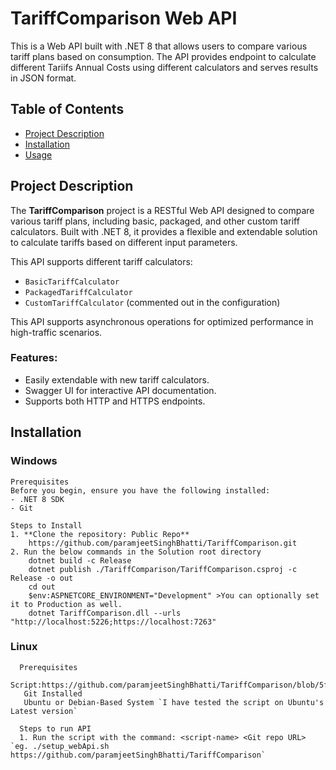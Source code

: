 # TariffComparison Web API

This is a Web API built with .NET 8 that allows users to compare various tariff plans based on consumption. The API provides endpoint to calculate different Tariifs Annual Costs using different calculators and serves results in JSON format.

## Table of Contents

- [Project Description](#project-description)
- [Installation](#installation)
- [Usage](#usage)

## Project Description

The **TariffComparison** project is a RESTful Web API designed to compare various tariff plans, including basic, packaged, and other custom tariff calculators. Built with .NET 8, it provides a flexible and extendable solution to calculate tariffs based on different input parameters.

This API supports different tariff calculators:
- `BasicTariffCalculator`
- `PackagedTariffCalculator`
- `CustomTariffCalculator` (commented out in the configuration)

This API supports asynchronous operations for optimized performance in high-traffic scenarios.

### Features:
- Easily extendable with new tariff calculators.
- Swagger UI for interactive API documentation.
- Supports both HTTP and HTTPS endpoints.

## Installation
 ### Windows

    Prerequisites
    Before you begin, ensure you have the following installed:
    - .NET 8 SDK
    - Git
    
    Steps to Install
    1. **Clone the repository: Public Repo** 
        https://github.com/paramjeetSinghBhatti/TariffComparison.git
    2. Run the below commands in the Solution root directory
        dotnet build -c Release
        dotnet publish ./TariffComparison/TariffComparison.csproj -c Release -o out
        cd out
        $env:ASPNETCORE_ENVIRONMENT="Development" >You can optionally set it to Production as well.
        dotnet TariffComparison.dll --urls "http://localhost:5226;https://localhost:7263"

  ### Linux

      Prerequisites
       Script:https://github.com/paramjeetSinghBhatti/TariffComparison/blob/5fc8a935040f159da1213a72845603a1d1287dec/TariffComparison/Script/setup_webApi.sh
       Git Installed
       Ubuntu or Debian-Based System `I have tested the script on Ubuntu's Latest version`

      Steps to run API
      1. Run the script with the command: <script-name> <Git repo URL> `eg. ./setup_webApi.sh https://github.com/paramjeetSinghBhatti/TariffComparison`
